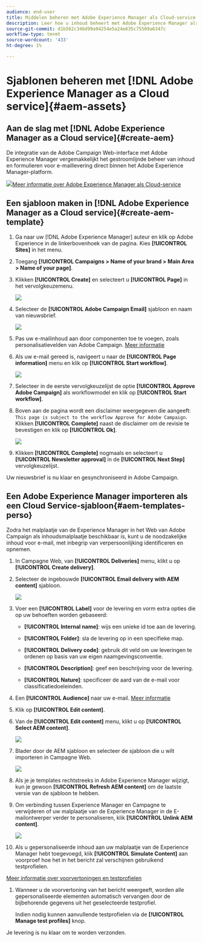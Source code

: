 ```yaml
---
audience: end-user
title: Middelen beheren met Adobe Experience Manager als Cloud-service
description: Leer hoe u inhoud beheert met Adobe Experience Manager als Cloud-service
source-git-commit: d1b562c346d99a94254e5a24e635c75509a6347c
workflow-type: tm+mt
source-wordcount: '433'
ht-degree: 1%

---
```


# Sjablonen beheren met [!DNL Adobe Experience Manager as a Cloud service]{#aem-assets}

## Aan de slag met [!DNL Adobe Experience Manager as a Cloud service]{#create-aem}

De integratie van de Adobe Campaign Web-interface met Adobe Experience Manager vergemakkelijkt het gestroomlijnde beheer van inhoud en formulieren voor e-maillevering direct binnen het Adobe Experience Manager-platform.

![](assets/do-not-localize/book.png)[Meer informatie over Adobe Experience Manager als Cloud-service](https://experienceleague.adobe.com/docs/experience-manager-cloud-service/content/sites/authoring/getting-started/quick-start.html?lang=en)

## Een sjabloon maken in [!DNL Adobe Experience Manager as a Cloud service]{#create-aem-template}

1. Ga naar uw [!DNL Adobe Experience Manager] auteur en klik op Adobe Experience in de linkerbovenhoek van de pagina. Kies **[!UICONTROL Sites]** in het menu.

1. Toegang **[!UICONTROL Campaigns > Name of your brand > Main Area > Name of your page]**.

1. Klikken **[!UICONTROL Create]** en selecteert u **[!UICONTROL Page]** in het vervolgkeuzemenu.

   ![](assets/aem_1.png)

1. Selecteer de **[!UICONTROL Adobe Campaign Email]** sjabloon en naam van nieuwsbrief.

   ![](assets/aem_2.png)

1. Pas uw e-mailinhoud aan door componenten toe te voegen, zoals personalisatievelden van Adobe Campaign. [Meer informatie](https://experienceleague.adobe.com/docs/experience-manager-65/content/sites/authoring/aem-adobe-campaign/campaign.html?lang=en#editing-email-content)

1. Als uw e-mail gereed is, navigeert u naar de **[!UICONTROL Page information]** menu en klik op **[!UICONTROL Start workflow]**.

   ![](assets/aem_3.png)

1. Selecteer in de eerste vervolgkeuzelijst de optie **[!UICONTROL Approve Adobe Campaign]** als workflowmodel en klik op **[!UICONTROL Start workflow]**.

1. Boven aan de pagina wordt een disclaimer weergegeven die aangeeft: `This page is subject to the workflow Approve for Adobe Campaign`. Klikken **[!UICONTROL Complete]** naast de disclaimer om de revisie te bevestigen en klik op **[!UICONTROL Ok]**.

   ![](assets/aem_4.png)

1. Klikken **[!UICONTROL Complete]** nogmaals en selecteert u **[!UICONTROL Newsletter approval]** in de **[!UICONTROL Next Step]** vervolgkeuzelijst.

Uw nieuwsbrief is nu klaar en gesynchroniseerd in Adobe Campaign.

## Een Adobe Experience Manager importeren als een Cloud Service-sjabloon{#aem-templates-perso}

Zodra het malplaatje van de Experience Manager in het Web van Adobe Campaign als inhoudsmalplaatje beschikbaar is, kunt u de noodzakelijke inhoud voor e-mail, met inbegrip van verpersoonlijking identificeren en opnemen.

1. In Campagne Web, van **[!UICONTROL Deliveries]** menu, klikt u op **[!UICONTROL Create delivery]**.

1. Selecteer de ingebouwde **[!UICONTROL Email delivery with AEM content]** sjabloon.

   ![](assets/aem_5.png)

1. Voer een **[!UICONTROL Label]** voor de levering en vorm extra opties die op uw behoeften worden gebaseerd:

   * **[!UICONTROL Internal name]**: wijs een unieke id toe aan de levering.

   * **[!UICONTROL Folder]**: sla de levering op in een specifieke map.

   * **[!UICONTROL Delivery code]**: gebruik dit veld om uw leveringen te ordenen op basis van uw eigen naamgevingsconventie.

   * **[!UICONTROL Description]**: geef een beschrijving voor de levering.

   * **[!UICONTROL Nature]**: specificeer de aard van de e-mail voor classificatiedoeleinden.

1. Een **[!UICONTROL Audience]** naar uw e-mail. [Meer informatie](../email/create-email.md#define-audience)

1. Klik op **[!UICONTROL Edit content]**.

1. Van de **[!UICONTROL Edit content]** menu, klikt u op **[!UICONTROL Select AEM content]**.

   ![](assets/aem_6.png)

1. Blader door de AEM sjabloon en selecteer de sjabloon die u wilt importeren in Campagne Web.

   ![](assets/aem_8.png)

1. Als je je templates rechtstreeks in Adobe Experience Manager wijzigt, kun je gewoon **[!UICONTROL Refresh AEM content]** om de laatste versie van de sjabloon te hebben.

1. Om verbinding tussen Experience Manager en Campagne te verwijderen of uw malplaatje van de Experience Manager in de E-mailontwerper verder te personaliseren, klik **[!UICONTROL Unlink AEM content]**.

   ![](assets/aem_9.png)

1. Als u gepersonaliseerde inhoud aan uw malplaatje van de Experience Manager hebt toegevoegd, klik **[!UICONTROL Simulate Content]** aan voorproef hoe het in het bericht zal verschijnen gebruikend testprofielen.

[Meer informatie over voorvertoningen en testprofielen](../preview-test/preview-content.md)

1. Wanneer u de voorvertoning van het bericht weergeeft, worden alle gepersonaliseerde elementen automatisch vervangen door de bijbehorende gegevens uit het geselecteerde testprofiel.

   Indien nodig kunnen aanvullende testprofielen via de **[!UICONTROL Manage test profiles]** knop.

Je levering is nu klaar om te worden verzonden.
